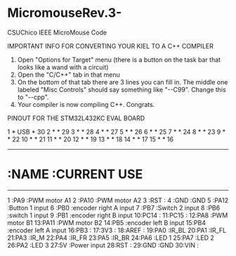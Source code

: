 # MicromouseRev.3-
CSUChico IEEE MicroMouse Code

IMPORTANT INFO FOR CONVERTING YOUR KIEL TO A C++ COMPILER
1. Open "Options for Target" menu (there is a button on the task bar that looks like a wand with a circuit)
2. Open the "C/C++" tab in that menu
3. On the bottom of that tab there are 3 lines you can fill in. The middle one labeled "Misc Controls" should say
   something like "--C99". Change this to "--cpp". 
4. Your compiler is now compiling C++. Congrats.


PINOUT FOR THE STM32L432KC EVAL BOARD

 1 *   USB   * 30
 2 *         * 29
 3 *         * 28
 4 *         * 27
 5 *         * 26
 6 *         * 25
 7 *         * 24
 8 *         * 23
 9 *         * 22
10 *         * 21
11 *         * 20
12 *         * 19
13 *         * 18
14 *         * 17
15 *         * 16

*******************************
# :NAME         :CURRENT USE
*******************************
1 :PA9          :PWM motor A1
2 :PA10         :PWM motor A2
3 :RST          :
4 :GND          :GND
5 :PA12         :Button 1 input
6 :PB0          :encoder right A input
7 :PB7          :Switch 2 input
8 :PB6          :switch 1 input
9 :PB1          :encoder right B input
10:PC14         :
11:PC15         :
12:PA8          :PWM motor B1
13:PA11         :PWM motor B2
14:PB5          :encoder left B input
15:PB4          :encoder left A input
16:PB3          :
17:3V3          :
18:AREF         :
19:PA0          :IR_BL
20:PA1          :IR_FL
21:PA3          :IR_M
22:PA4          :IR_FR
23:PA5          :IR_BR
24:PA6          :LED 1
25:PA7          :LED 2
26:PA2          :LED 3
27:5V           :Power input
28:RST          :
29:GND          :GND
30:VIN          :
